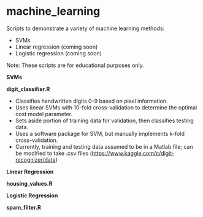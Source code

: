 # machine_learning
Scripts to demonstrate a variety of machine learning methods:
  - SVMs
  - Linear regression (coming soon)
  - Logistic regression (coming soon)

Note:  These scripts are for educational purposes only.

**SVMs**

**digit_classifier.R**

- Classifies handwritten digits 0-9 based on pixel information.
- Uses linear SVMs with 10-fold cross-validation to determine the optimal cost model parameter. 
- Sets aside portion of training data for validation, then classifies testing data.
- Uses a software package for SVM, but manually implements k-fold cross-validation.
- Currently, training and testing data assumed to be in a Matlab file; can be modified to take .csv files (https://www.kaggle.com/c/digit-recognizer/data)

**Linear Regression**

**housing_values.R**



**Logistic Regression**

**spam_filter.R**
